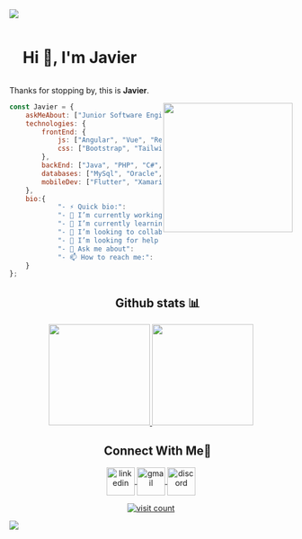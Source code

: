 <!--horizontal divider(gradiant)-->
<img src="https://user-images.githubusercontent.com/73097560/115834477-dbab4500-a447-11eb-908a-139a6edaec5c.gif">

<!--h1 without bottom border-->
<div id="user-content-toc">
  <ul align="top">
    <summary><h1 style="display: inline-block">Hi 👋, I'm Javier</h1></summary>
  </ul>
</div>

<!--start about me -->
Thanks for stopping by, this is **Javier**.

<img align='right' src="https://github.com/7oSkaaa/7oSkaaa/blob/main/Images/about_me.gif?raw=true" width="230">

```javascript
const Javier = {
    askMeAbout: ["Junior Software Engineering", "web dev", "gamer"],
    technologies: {
        frontEnd: {
            js: ["Angular", "Vue", "React", "Laravel"],
            css: ["Bootstrap", "Tailwind", "Sass"]
        },
        backEnd: ["Java", "PHP", "C#", "Typescript", "NodeJS"],
        databases: ["MySql", "Oracle", "Postgres", "SQL server"],
        mobileDev: ["Flutter", "Xamarin", "Kotlin"],
    },
    bio:{
    		"- ⚡ Quick bio:":                    "I am a Junior Software Engineering at Faculty of Electronic and Industrial Systems Engineering at Technical University of Ambato.",
    		"- 🔭 I’m currently working on":      "I’m currently open for a new job opportunity",
    		"- 🌱 I’m currently learning":        "UX and UI, NoSQL",
    		"- 👯 I’m looking to collaborate on": "C#, NoSQL and Docker related projects",
    		"- 🤔 I’m looking for help with":     "Anything related to what I am currently learning 😅",
    		"- 💬 Ask me about":                  "JAVA, PHP, C#, SQL, NodeJS, Software Design & Architecture",
    		"- 📫 How to reach me:":              "https://github.com/javiflores28#connect-with-me",
    }
};
```
<!--end about me -->

<!--- stats (start) -->
<div id="user-content-toc">
  <ul align="center">
    <summary><h2 >Github stats 📊 </h2></summary>
  </ul>
</div>

<p align="center">
<a href="https://github.com/javiflores28">
  <img height="180em" src="https://github-readme-stats-eight-theta.vercel.app/api?username=javiflores28&show_icons=true&theme=algolia&include_all_commits=true&count_private=true"/>
  <img height="180em" src="https://github-readme-stats-eight-theta.vercel.app/api/top-langs/?username=javiflores28&layout=compact&langs_count=8&theme=algolia"/>
</a>
</p>
<!--- stats (end) -->
</p>


<!-- Connect with me -->
<!--h2 without bottom border-->
<div id="user-content-toc">
  <ul align="center">
    <summary><h2 >Connect With Me🤝</h2></summary>
  </ul>
</div>

<!--icons and links-->
<p align="center">
<a href="https://www.linkedin.com/in/javiflores28/" target="blank"><img align="center" src="https://user-images.githubusercontent.com/88904952/234979284-68c11d7f-1acc-4f0c-ac78-044e1037d7b0.png" alt="linkedin" height="50" width="50" />
</a>
  <a href="mailto:javiflores2819@gmail.com" target="blank"><img align="center" src="https://skillicons.dev/icons?i=gmail&perline=14&theme=light"  alt="gmail" height="50" width="50" />
</a>
<a href="https://discordapp.com/users/" target="blank"><img align="center" src="https://user-images.githubusercontent.com/88904952/234982627-019fd336-6248-453c-9b05-97c13fd1d207.png" alt="discord" height="50" width="50" /></a>
  
</p>

<!--profile visit count-->
<div align="center">
  
  [![visit count](https://visitcount.itsvg.in/api?id=javiflores28&icon=3&color=6)](https://visitcount.itsvg.in)
</div>

<!--horizontal divider(gradiant)-->
<img src="https://user-images.githubusercontent.com/73097560/115834477-dbab4500-a447-11eb-908a-139a6edaec5c.gif">

